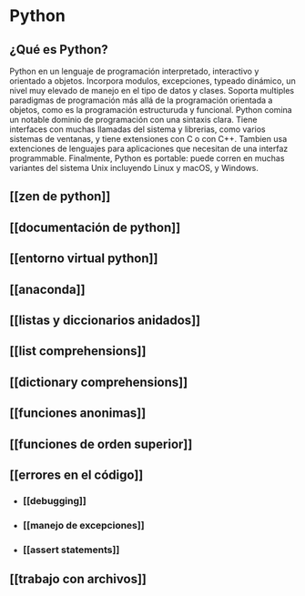 # Python
## ¿Qué es Python?
Python en un lenguaje de programación interpretado, interactivo y orientado a objetos.
Incorpora modulos, excepciones, typeado dinámico, un nivel muy elevado de manejo en el tipo de datos y clases. Soporta multiples paradigmas de programación más allá de la programación orientada a objetos, como es la programación estructuruda y funcional. Python comina un notable dominio de programación con una sintaxis clara. Tiene interfaces con muchas llamadas del sistema y librerias, como varios sistemas de ventanas, y tiene extensiones con C o con C++. Tambien usa extenciones de lenguajes para aplicaciones que necesitan de una interfaz programmable. Finalmente, Python es portable: puede corren en muchas variantes del sistema Unix incluyendo Linux y macOS, y Windows.

## [[zen de python]]
## [[documentación de python]]
## [[entorno virtual python]]
## [[anaconda]]
## [[listas y diccionarios anidados]]
## [[list comprehensions]]
## [[dictionary comprehensions]]
## [[funciones anonimas]]
## [[funciones de orden superior]]
## [[errores en el código]]
* ### [[debugging]]
* ### [[manejo de excepciones]]
* ### [[assert statements]]
## [[trabajo con archivos]]